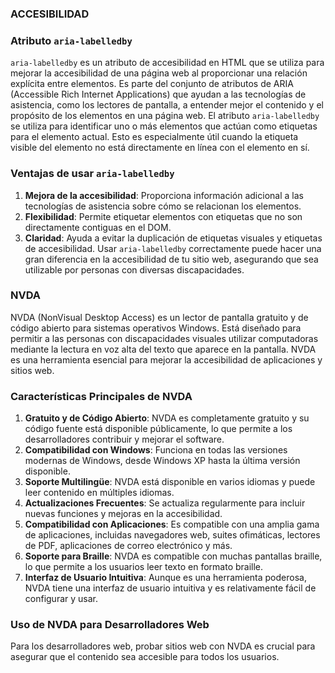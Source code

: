 ### ACCESIBILIDAD
### Atributo `aria-labelledby`
`aria-labelledby` es un atributo de accesibilidad en HTML que se utiliza para mejorar la accesibilidad de una página web al proporcionar una relación explícita entre elementos. Es parte del conjunto de atributos de ARIA (Accessible Rich Internet Applications) que ayudan a las tecnologías de asistencia, como los lectores de pantalla, a entender mejor el contenido y el propósito de los elementos en una página web.
El atributo `aria-labelledby` se utiliza para identificar uno o más elementos que actúan como etiquetas para el elemento actual. Esto es especialmente útil cuando la etiqueta visible del elemento no está directamente en línea con el elemento en sí.

### Ventajas de usar `aria-labelledby`
1. **Mejora de la accesibilidad**: Proporciona información adicional a las tecnologías de asistencia sobre cómo se relacionan los elementos.
2. **Flexibilidad**: Permite etiquetar elementos con etiquetas que no son directamente contiguas en el DOM.
3. **Claridad**: Ayuda a evitar la duplicación de etiquetas visuales y etiquetas de accesibilidad.
Usar `aria-labelledby` correctamente puede hacer una gran diferencia en la accesibilidad de tu sitio web, asegurando que sea utilizable por personas con diversas discapacidades.

### NVDA
NVDA (NonVisual Desktop Access) es un lector de pantalla gratuito y de código abierto para sistemas operativos Windows. Está diseñado para permitir a las personas con discapacidades visuales utilizar computadoras mediante la lectura en voz alta del texto que aparece en la pantalla. NVDA es una herramienta esencial para mejorar la accesibilidad de aplicaciones y sitios web.

### Características Principales de NVDA
1. **Gratuito y de Código Abierto**: NVDA es completamente gratuito y su código fuente está disponible públicamente, lo que permite a los desarrolladores contribuir y mejorar el software.
2. **Compatibilidad con Windows**: Funciona en todas las versiones modernas de Windows, desde Windows XP hasta la última versión disponible.
3. **Soporte Multilingüe**: NVDA está disponible en varios idiomas y puede leer contenido en múltiples idiomas.
4. **Actualizaciones Frecuentes**: Se actualiza regularmente para incluir nuevas funciones y mejoras en la accesibilidad.
5. **Compatibilidad con Aplicaciones**: Es compatible con una amplia gama de aplicaciones, incluidas navegadores web, suites ofimáticas, lectores de PDF, aplicaciones de correo electrónico y más.
6. **Soporte para Braille**: NVDA es compatible con muchas pantallas braille, lo que permite a los usuarios leer texto en formato braille.
7. **Interfaz de Usuario Intuitiva**: Aunque es una herramienta poderosa, NVDA tiene una interfaz de usuario intuitiva y es relativamente fácil de configurar y usar.

### Uso de NVDA para Desarrolladores Web
Para los desarrolladores web, probar sitios web con NVDA es crucial para asegurar que el contenido sea accesible para todos los usuarios. 



